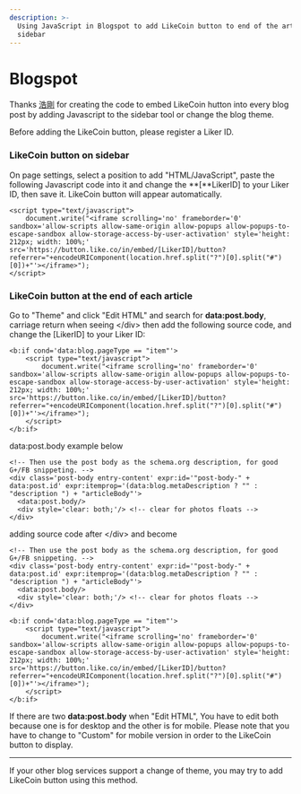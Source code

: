 ```yaml
---
description: >-
  Using JavaScript in Blogspot to add LikeCoin button to end of the article or
  sidebar
---
```


# Blogspot

Thanks [浩剛](https://danieltw.net/archives/2444) for creating the code to embed LikeCoin hutton into every blog post by adding Javascript to the sidebar tool or change the blog theme.

Before adding the LikeCoin button, please register a Liker ID.

### **LikeCoin button on sidebar**

On page settings, select a position to add "HTML/JavaScript", paste the following Javascript code into it and change the **\[**LikerID\] to your Liker ID, then save it. LikeCoin button will appear automatically.

```text
<script type="text/javascript">
    document.write("<iframe scrolling='no' frameborder='0' sandbox='allow-scripts allow-same-origin allow-popups allow-popups-to-escape-sandbox allow-storage-access-by-user-activation' style='height: 212px; width: 100%;' src='https://button.like.co/in/embed/[LikerID]/button?referrer="+encodeURIComponent(location.href.split("?")[0].split("#")[0])+"'></iframe>");
</script>
```

### **LikeCoin button at the end of each article**

Go to "Theme" and click "Edit HTML" and search for  **data:post.body**, carriage return when seeing &lt;/div&gt; then add the following source code, and change the \[LikerID\] to your Liker ID:  


```text
<b:if cond='data:blog.pageType == "item"'>
    <script type="text/javascript">
        document.write("<iframe scrolling='no' frameborder='0' sandbox='allow-scripts allow-same-origin allow-popups allow-popups-to-escape-sandbox allow-storage-access-by-user-activation' style='height: 212px; width: 100%;' src='https://button.like.co/in/embed/[LikerID]/button?referrer="+encodeURIComponent(location.href.split("?")[0].split("#")[0])+"'></iframe>");
    </script>
</b:if>
```

data:post.body example below

```text
<!-- Then use the post body as the schema.org description, for good G+/FB snippeting. -->
<div class='post-body entry-content' expr:id='"post-body-" + data:post.id' expr:itemprop='(data:blog.metaDescription ? "" : "description ") + "articleBody"'>
  <data:post.body/>
  <div style='clear: both;'/> <!-- clear for photos floats -->
</div>
```

adding source code after &lt;/div&gt; and become

```text
<!-- Then use the post body as the schema.org description, for good G+/FB snippeting. -->
<div class='post-body entry-content' expr:id='"post-body-" + data:post.id' expr:itemprop='(data:blog.metaDescription ? "" : "description ") + "articleBody"'>
  <data:post.body/>
  <div style='clear: both;'/> <!-- clear for photos floats -->
</div>

<b:if cond='data:blog.pageType == "item"'>
    <script type="text/javascript">
        document.write("<iframe scrolling='no' frameborder='0' sandbox='allow-scripts allow-same-origin allow-popups allow-popups-to-escape-sandbox allow-storage-access-by-user-activation' style='height: 212px; width: 100%;' src='https://button.like.co/in/embed/[LikerID]/button?referrer="+encodeURIComponent(location.href.split("?")[0].split("#")[0])+"'></iframe>");
    </script>
</b:if>
```

If there are two **data:post.body** when "Edit HTML", You have to edit both because one is  for desktop and the other is for mobile. Please note that you have to change to "Custom" for mobile version in order to the LikeCoin button to display.

-------------------------

If your other blog services support a change of theme, you may try to add LikeCoin button using this method.


